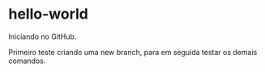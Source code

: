 # hello-world
Iniciando no GitHub.

Primeiro teste criando uma new branch, para em seguida testar os demais comandos.
